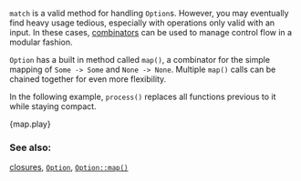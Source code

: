 `match` is a valid method for handling `Option`s. However, you may 
eventually find heavy usage tedious, especially with operations only valid 
with an input. In these cases, [combinators][combinators] can be used to 
manage control flow in a modular fashion.

`Option` has a built in method called `map()`, a combinator for the simple 
mapping of `Some -> Some` and `None -> None`. Multiple `map()` calls can be 
chained together for even more flexibility.

In the following example, `process()` replaces all functions previous
to it while staying compact.

{map.play}

### See also:

[closures][closures], [`Option`][option], [`Option::map()`][map]

[combinators]: https://doc.rust-lang.org/book/glossary.html#combinators
[closures]: /fn/closures.html
[option]: https://doc.rust-lang.org/std/option/enum.Option.html
[map]: https://doc.rust-lang.org/std/option/enum.Option.html#method.map
